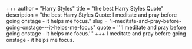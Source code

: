 +++
author = "Harry Styles"
title = "the best Harry Styles Quote"
description = "the best Harry Styles Quote: I meditate and pray before going onstage - it helps me focus."
slug = "i-meditate-and-pray-before-going-onstage---it-helps-me-focus"
quote = '''I meditate and pray before going onstage - it helps me focus.'''
+++
I meditate and pray before going onstage - it helps me focus.
